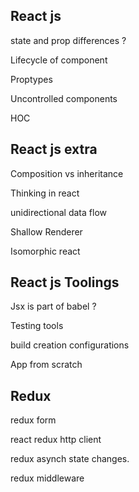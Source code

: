 ## React js

state and prop differences ?

Lifecycle of component

Proptypes

Uncontrolled components

HOC


## React js extra 

Composition vs inheritance

Thinking in react

unidirectional data flow

Shallow Renderer

Isomorphic react


## React js Toolings

Jsx is part of babel ?

Testing tools

build creation configurations

App from scratch

## Redux

redux form

react redux http client

redux asynch state changes.

redux middleware
